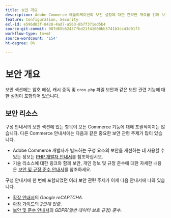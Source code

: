 ```yaml
---
title: 보안 개요
description: Adobe Commerce 애플리케이션의 보안 설정에 대한 간략한 개요를 읽어 보십시오.
feature: Configuration, Security
exl-id: e596d03f-8428-4ad7-a563-8b7f371ed5b4
source-git-commit: 987d65b52437fbd21f41600bb5741b3cc43d01f3
workflow-type: tm+mt
source-wordcount: '154'
ht-degree: 0%

---
```


# 보안 개요

보안 섹션에는 암호 해싱, 캐시 중독 및 `cron.php` 파일 보안과 같은 보안 관련 기능에 대한 설정이 포함되어 있습니다.

## 보안 리소스

구성 안내서의 보안 섹션에 있는 항목이 모든 Commerce 기능에 대해 포괄적이지는 않습니다. 다른 Commerce 안내서에는 다음과 같은 중요한 보안 관련 주제가 많이 있습니다.

- Adobe Commerce 개발자가 빌드하는 구성 요소의 보안을 개선하는 데 사용할 수 있는 정보는 [PHP 개발자 안내서](https://developer.adobe.com/commerce/php/development/security/)를 참조하십시오.
- 기술 리소스에 대한 링크와 함께 보안, 개인 정보 및 규정 준수에 대한 자세한 내용은 [보안 및 규정 준수 안내서](https://experienceleague.adobe.com/ko/docs/commerce-operations/security-and-compliance/overview)를 참조하세요.

구성 안내서에 한 번에 포함되었던 여러 보안 관련 주제가 이제 다음 안내서에 나와 있습니다.

- [확장 안내서](https://experienceleague.adobe.com/ko/docs/commerce-admin/systems/security/captcha/security-google-recaptcha)의 _Google reCAPTCHA_.
- [확장 가이드](https://developer.adobe.com/commerce/testing/functional-testing-framework/two-factor-authentication/)의 _2단계 인증_.
- [보안 및 준수 안내서](https://experienceleague.adobe.com/ko/docs/commerce-operations/security-and-compliance/privacy/gdpr)의 _GDPR(일반 데이터 보호 규정) 준수_.
